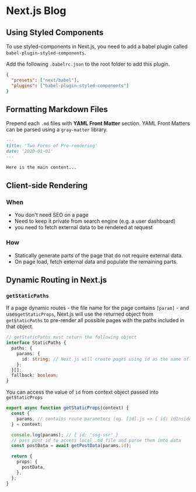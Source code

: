 # Next.js Blog

## Using Styled Components

To use styled-components in Next.js, you need to add a babel plugin called `babel-plugin-styled-components`.

Add the following `.babelrc.json` to the root folder to add this plugin.

```json
{
  "presets": ["next/babel"],
  "plugins": ["babel-plugin-styled-components"]
}
```

## Formatting Markdown Files

Prepend each `.md` files with **YAML Front Matter** section. YAML Front Matters can be parsed using a `gray-matter` library.

```md
---
title: 'Two Forms of Pre-rendering'
date: '2020-01-01'
---

Here is the main content...
```

## Client-side Rendering

### When

- You don't need SEO on a page
- Need to keep it private from search engine (e.g. a user dashboard)
- you need to fetch external data to be rendered at request

### How

- Statically generate parts of the page that do not require external data.
- On page load, fetch external data and populate the remaining parts.

## Dynamic Routing in Next.js

### `getStaticPaths`

If a page dynamic routes - the file name for the page contains `[param]` - and uses`getStaticProps`, Next.js will use the returned object from `getStaticPaths` to pre-render all possible pages with the paths included in that object.

```ts
// getStaticPaths must return the following object
interface StaticPaths {
  paths: {
    params: {
      id: string; // Next.js will create pages using id as the name of the page..
    };
  }[];
  fallback: boolean;
}
```

You can access the value of `id` from context object passed into `getStaticProps`

```ts
export async function getStaticProps(context) {
  const {
    params, // contains route parameters (eg. [id].js => { id: idInside[] })
  } = context;

  console.log(params); // { id: 'ssg-ssr' }
  // pass post id to access local .md file and parse them into data
  const postData = await getPostData(params.id);

  return {
    props: {
      postData,
    },
  };
}
```
